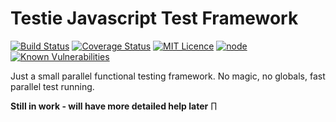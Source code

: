 # Testie Javascript Test Framework

[![Build Status](https://travis-ci.org/jtwebman/attis.svg?branch=master)](https://travis-ci.org/jtwebman/attis)
[![Coverage Status](https://coveralls.io/repos/github/jtwebman/attis/badge.svg?branch=master)](https://coveralls.io/github/jtwebman/attis?branch=master)
[![MIT Licence](https://badges.frapsoft.com/os/mit/mit.svg?v=103)](https://opensource.org/licenses/mit-license.php)
[![node](https://img.shields.io/node/v/attis.svg)](https://www.npmjs.org/package/attis)
[![Known Vulnerabilities](https://snyk.io/test/github/jtwebman/attis/badge.svg)](https://snyk.io/test/github/jtwebman/attis)

Just a small parallel functional testing framework. No magic, no globals, fast parallel test running.

**Still in work - will have more detailed help later**
∏
